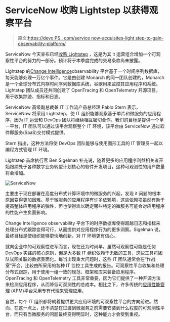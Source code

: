 # ServiceNow 收购 Lightstep 以获得观察平台

> 原文:[https://devo PS . com/service now-acquisites-light step-to-gain-observability-platform/](https://devops.com/servicenow-acquires-lightstep-to-gain-observability-platform/)

ServiceNow 今天宣布已经[收购 Lightstep](https://www.businesswire.com/news/home/20210510005194/en/ServiceNow-to-Acquire-Lightstep-Combining-Next-Generation-Observability-with-the-World%E2%80%99s-Leading-Enterprise-Digital-Workflow-Platform) ，这是为其 it 运营组合增加一个可观察性平台的努力的一部分。预计将于本季度完成的交易条款尚未披露。

Lightstep 的[Change Intelligence](https://devops.com/lightstep-delivers-next-generation-observability-platform/)observability 平台基于一个时间序列数据库，每天能够处理一万亿个事件。它是由创建 Monarch 的同一团队创建的，Monarch 是一个全球分布式内存时间序列数据库系统，谷歌用来监控其应用程序和系统。Lightstep 团队成员还共同创建了 OpenTracing 和 OpenTelemetry 开源项目，用于收集踪迹、指标和日志。

ServiceNow 高级副总裁兼 IT 工作流产品总经理 Pablo Stern 表示，ServiceNow 将采用 Lightstep，使 IT 组织能够观察基于单片和微服务的应用程序，因为 IT 运营和 DevOps 团队将继续相互密切合作。我们的目标是提供一个单一平台，IT 团队可以通过该平台观察整个 IT 环境，该平台由 ServiceNow 通过软件即服务(SaaS)交付模式提供。

Stern 指出，这种方法将使 DevOps 团队能够与使用图形工具的 IT 管理员一起以编程方式管理 IT 环境。

Lightstep 首席执行官 Ben Sigelman 补充说，随着更多的应用程序利益相关者开始跟踪处于各种数字业务转型计划核心的软件开发项目，这种可观测性的用户数量将会增加。

![ServiceNow](../Images/774c042b9d349f02a892e94d5878241a.png)

主要由于现在部署在高度分布式计算环境中的微服务的兴起，发现 it 问题的根本原因变得更加困难。基于微服务的应用程序有许多依赖项，这些依赖项虽然有助于提高整体应用程序的弹性，但也使得难以确定哪些特定的微服务可能会对应用程序的性能产生负面影响。

Change Intelligence observability 平台下的时序数据库使得超越日志和指标来处理分布式跟踪变得可行，从而提供对应用程序行为的更多洞察。Sigelman 说，最终目标是使组织能够更快地创新，对 IT 环境更有信心。

就向企业中的可观察性进军而言，现在还为时尚早。虽然可观察性可能是任何 DevOps 实践的核心原则，但是大多数 IT 组织依赖于无数的工具，这些工具将团队试图关联的数据表面化。每当出现重大问题时，这些 IT 团队通常会在“作战室”开会，比较由所采用的各种 IT 监控工具生成的报告。可观察性平台收集和处理分布式跟踪，用于使用一组一致的规范、框架和库来装备应用程序。OpenTracing 和 OpenTelemetry 工具非常重要，因为它们提供了一种开源方法来检测应用程序，从而降低可观测性的总成本。相比之下，许多传统的[应用性能管理](https://devops.com/?s=application+performance+management) (APM)平台采用专有代理来管理应用。

自然，每个 IT 组织都将朝着提供更大应用环境的可观察性平台的方向前进。然而，在这一点上，还不清楚在过渡到微服务之前需要安装到什么程度的可观测性平台，而只有当微服务的问题最终变得明显时，这种能力才会受到重视。
